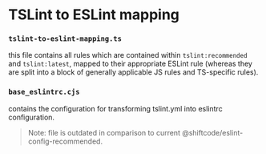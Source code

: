 # TSLint to ESLint mapping


### `tslint-to-eslint-mapping.ts`

this file contains all rules which are contained within `tslint:recommended` and `tslint:latest`, mapped
to their appropriate ESLint rule (whereas they are split into a block of generally applicable JS rules and
TS-specific rules).


### `base_eslintrc.cjs`

contains the configuration for transforming tslint.yml into eslintrc configuration.

> Note: file is outdated in comparison to current @shiftcode/eslint-config-recommended.
